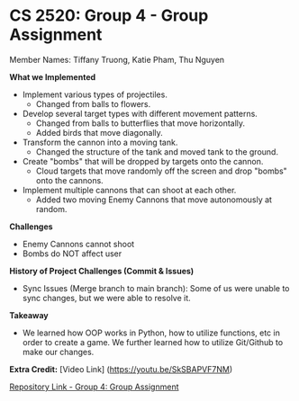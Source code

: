 # CS 2520: Group 4 - Group Assignment

Member Names:
Tiffany Truong, Katie Pham, Thu Nguyen

**What we Implemented**  
- Implement various types of projectiles.
  - Changed from balls to flowers.
- Develop several target types with different movement patterns.
  - Changed from balls to butterflies that move horizontally.
  - Added birds that move diagonally. 
- Transform the cannon into a moving tank.
  - Changed the structure of the tank and moved tank to the ground. 
- Create "bombs" that will be dropped by targets onto the cannon.
  - Cloud targets that move randomly off the screen and drop "bombs" onto the cannons. 
- Implement multiple cannons that can shoot at each other. 
  - Added two moving Enemy Cannons that move autonomously at random. 

**Challenges**
- Enemy Cannons cannot shoot
- Bombs do NOT affect user

**History of Project Challenges (Commit & Issues)**
- Sync Issues (Merge branch to main branch): Some of us were unable to sync changes, but we were able to resolve it. 

**Takeaway**
- We learned how OOP works in Python, how to utilize functions, etc in order to create a game. We further learned how to utilize Git/Github to make our changes. 

**Extra Credit:** [Video Link] (https://youtu.be/SkSBAPVF7NM)

[Repository Link - Group 4: Group Assignment](https://github.com/tiff178/assignment_7)
